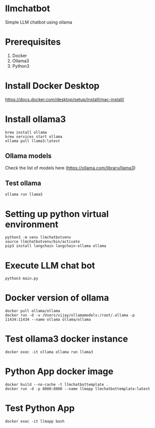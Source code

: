 # llmchatbot
Simple LLM chatbot using ollama

# Prerequisites
1. Docker
2. Ollama3
3. Python3

# Install Docker Desktop
https://docs.docker.com/desktop/setup/install/mac-install/

# Install ollama3
```
brew install ollama
brew services start ollama 
ollama pull llama3:latest
```

## Ollama models
Check the list of models here (https://ollama.com/library/llama3)

## Test ollama
```
ollama run llama3
```

# Setting up python virtual environment
```
python3 -m venv llmchatbotvenv
source llmchatbotvenv/bin/activate
pip3 install langchain langchain-ollama ollama
```

# Execute LLM chat bot
```
python3 main.py
```

# Docker version of ollama
```
docker pull ollama/ollama
docker run -d -v /Users/vijay/ollamamodels:/root/.ollama -p 11434:11434 --name ollama ollama/ollama
```
# Test ollama3 docker instance
```
docker exec -it ollama ollama run llama3
```
# Python App docker image
```
docker build --no-cache -t llmchatbottemplate .
docker run -d -p 8000:8000 --name llmapp llmchatbottemplate:latest
```

# Test Python App
```
docker exec -it llmapp bash